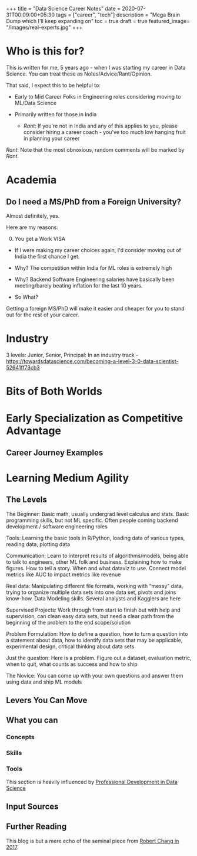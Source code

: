 +++
title = "Data Science Career Notes"
date = 2020-07-31T00:09:00+05:30
tags = ["career", "tech"]
description = "Mega Brain Dump which I'll keep expanding on"
toc = true
draft = true
featured_image= "/images/real-experts.jpg"
+++

# Who is this for?

This is written for me, 5 years ago - when I was starting my career in Data Science. You can treat these as Notes/Advice/Rant/Opinion.

That said, I expect this to be helpful to:

* Early to Mid Career Folks in Engineering roles considering moving to ML/Data Science

* Primarily written for those in India
    * _Rant_: If you're not in India and any of this applies to you, please consider hiring a career coach - you've too much low hanging fruit in planning your career 

_Rant_: Note that the most obnoxious, random comments will be marked by _Rant_. 

<!-- ## My Biases

Circa 2015, Data Science was still poorly understood in India. The most respected job in my immediate techie friend circle was actually a backend dev job at Directi, Google or Tower Capital. 

I also tried competitive programming in earnest and outright gave up. I still dread algorithmic interviewing. For a profession that takes pride in innovation, I find the emphasis of software engineers _solely_ on algorithmic interviewing a bit insane. 

It's almost like we've tried everything else and fallen short. In fact, it's quite the opposite - we've tried everything else, and almost everything else works better than algorithmic interviewing.  -->

# Academia

## Do I need a MS/PhD from a Foreign University?
Almost definitely, yes.

Here are my reasons:

0. You get a Work VISA
- If I were making my career choices again, I'd consider moving out of India the first chance I get.

- Why? The competition within India for ML roles is extremely high

- Why? Backend Software Engineering salaries have basically been meeting/barely beating inflation for the last 10 years. 

- So What?

Getting a foreign MS/PhD will make it easier and cheaper for you to stand out for the rest of your career. 

# Industry

3 levels: Junior, Senior, Principal: In an industry track - https://towardsdatascience.com/becoming-a-level-3-0-data-scientist-52641ff73cb3

# Bits of Both Worlds

# Early Specialization as Competitive Advantage

## Career Journey Examples

# Learning Medium Agility

## The Levels

The Beginner: Basic math, usually undergrad level calculus and stats. Basic programming skills, but not ML specific. Often people coming backend development / software engineering roles

Tools: Learning the basic tools in R/Python, loading data of various types, reading data, plotting data

Communication: Learn to interpret results of algorithms/models, being able to talk to engineers, other ML folk and business. Explaining how to make figures. How to tell a story. When and what dataviz to use. Connect model metrics like AUC to impact metrics like revenue

Real data: Manipulating different file formats, working with “messy” data, trying to organize multiple data sets into one data set, pivots and joins know-how. Data Modeling skills. Several analysts and Kagglers are here

Supervised Projects: Work through from start to finish but with help and supervision, can clean easy data sets, but need a clear path from the beginning of the problem to the end scope/solution

Problem Formulation: How to define a question, how to turn a question into a statement about data, how to identify data sets that may be applicable, experimental design, critical thinking about data sets

Just the question: Here is a problem. Figure out a dataset, evaluation metric, when to quit, what counts as success and how to ship

The Novice: You can come up with your own questions and answer them using data and ship ML models

## Levers You Can Move

## What you can 

### Concepts

### Skills

### Tools

This section is heavily influenced by [Professional Development in Data Science](https://davidklaing.com/professional-development-in-data-science/)

## Input Sources

## Further Reading

This blog is but a mere echo of the seminal piece from [Robert Chang in 2017](https://medium.com/@rchang/advice-for-new-and-junior-data-scientists-2ab02396cf5b).